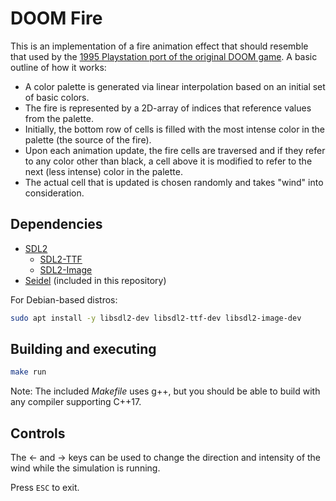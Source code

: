 # DOOM Fire

This is an implementation of a fire animation effect that should resemble that
used by the
[1995 Playstation port of the original DOOM game](https://youtu.be/YJB0gfP-GRY?t=12).
A basic outline of how it works:

- A color palette is generated via linear interpolation based on an initial set
  of basic colors.
- The fire is represented by a 2D-array of indices that reference values from
  the palette.
- Initially, the bottom row of cells is filled with the most intense color in
  the palette (the source of the fire).
- Upon each animation update, the fire cells are traversed and if they refer to
  any color other than black, a cell above it is modified to refer to the next
  (less intense) color in the palette.
- The actual cell that is updated is chosen randomly and takes "wind" into
  consideration.

## Dependencies

- [SDL2](https://www.libsdl.org/)
    - [SDL2-TTF](https://github.com/libsdl-org/SDL_ttf)
    - [SDL2-Image](https://github.com/libsdl-org/SDL_image)
- [Seidel](https://github.com/zunino/seidel) (included in this repository)

For Debian-based distros:

```sh
sudo apt install -y libsdl2-dev libsdl2-ttf-dev libsdl2-image-dev
```

## Building and executing

```sh
make run
```

Note: The included _Makefile_ uses g++, but you should be able to build with any
compiler supporting C++17.

## Controls

The &larr; and &rarr; keys can be used to change the direction and intensity of
the wind while the simulation is running.

Press `ESC` to exit.
